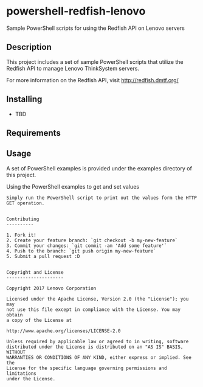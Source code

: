 # powershell-redfish-lenovo
Sample PowerShell scripts for using the Redfish API on Lenovo servers

Description
----------

This project includes a set of sample PowerShell scripts that utilize the Redfish API to manage Lenovo ThinkSystem servers. 

For more information on the Redfish API, visit http://redfish.dmtf.org/

Installing
----------

* TBD 



Requirements
----------
 
Usage
----------
A set of PowerShell examples is provided under the examples directory of this project. 


Using the PowerShell examples to get and set values
~~~~~~~~~~~~~~~~~~~~~~~~~~~~~~~~~~~~~~~~~~~~~~~
Simply run the PowerShell script to print out the values form the HTTP GET operation.


Contributing
----------

1. Fork it!
2. Create your feature branch: `git checkout -b my-new-feature`
3. Commit your changes: `git commit -am 'Add some feature'`
4. Push to the branch: `git push origin my-new-feature`
5. Submit a pull request :D


Copyright and License
---------------------

Copyright 2017 Lenovo Corporation

Licensed under the Apache License, Version 2.0 (the "License"); you may
not use this file except in compliance with the License. You may obtain
a copy of the License at

http://www.apache.org/licenses/LICENSE-2.0

Unless required by applicable law or agreed to in writing, software
distributed under the License is distributed on an "AS IS" BASIS, WITHOUT
WARRANTIES OR CONDITIONS OF ANY KIND, either express or implied. See the
License for the specific language governing permissions and limitations
under the License.

